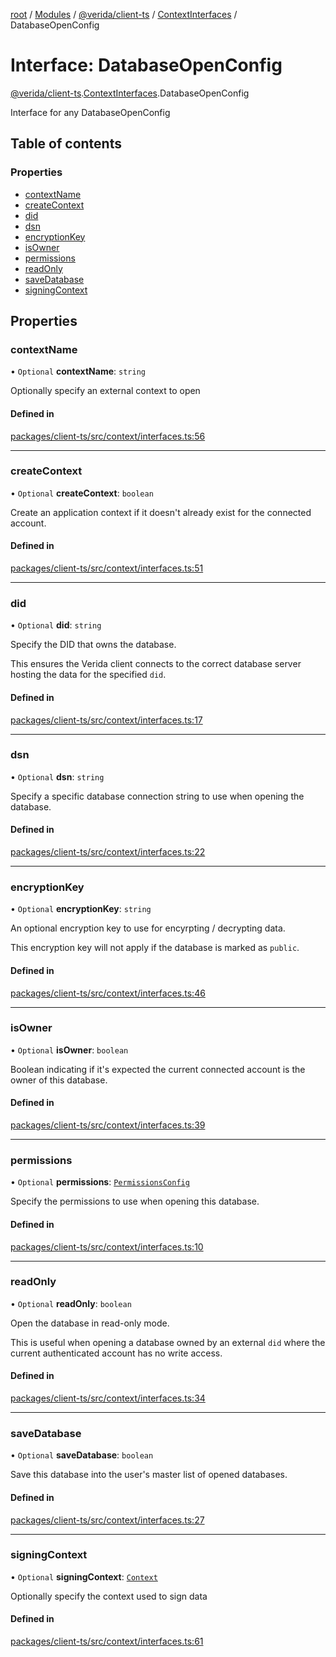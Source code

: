[root](../README.md) / [Modules](../modules.md) / [@verida/client-ts](../modules/verida_client_ts.md) / [ContextInterfaces](../modules/verida_client_ts.ContextInterfaces.md) / DatabaseOpenConfig

# Interface: DatabaseOpenConfig

[@verida/client-ts](../modules/verida_client_ts.md).[ContextInterfaces](../modules/verida_client_ts.ContextInterfaces.md).DatabaseOpenConfig

Interface for any DatabaseOpenConfig

## Table of contents

### Properties

- [contextName](verida_client_ts.ContextInterfaces.DatabaseOpenConfig.md#contextname)
- [createContext](verida_client_ts.ContextInterfaces.DatabaseOpenConfig.md#createcontext)
- [did](verida_client_ts.ContextInterfaces.DatabaseOpenConfig.md#did)
- [dsn](verida_client_ts.ContextInterfaces.DatabaseOpenConfig.md#dsn)
- [encryptionKey](verida_client_ts.ContextInterfaces.DatabaseOpenConfig.md#encryptionkey)
- [isOwner](verida_client_ts.ContextInterfaces.DatabaseOpenConfig.md#isowner)
- [permissions](verida_client_ts.ContextInterfaces.DatabaseOpenConfig.md#permissions)
- [readOnly](verida_client_ts.ContextInterfaces.DatabaseOpenConfig.md#readonly)
- [saveDatabase](verida_client_ts.ContextInterfaces.DatabaseOpenConfig.md#savedatabase)
- [signingContext](verida_client_ts.ContextInterfaces.DatabaseOpenConfig.md#signingcontext)

## Properties

### contextName

• `Optional` **contextName**: `string`

Optionally specify an external context to open

#### Defined in

[packages/client-ts/src/context/interfaces.ts:56](https://github.com/verida/verida-js/blob/039856c/packages/client-ts/src/context/interfaces.ts#L56)

___

### createContext

• `Optional` **createContext**: `boolean`

Create an application context if it doesn't already exist for the connected account.

#### Defined in

[packages/client-ts/src/context/interfaces.ts:51](https://github.com/verida/verida-js/blob/039856c/packages/client-ts/src/context/interfaces.ts#L51)

___

### did

• `Optional` **did**: `string`

Specify the DID that owns the database.

This ensures the Verida client connects to the correct database server hosting the data for the specified `did`.

#### Defined in

[packages/client-ts/src/context/interfaces.ts:17](https://github.com/verida/verida-js/blob/039856c/packages/client-ts/src/context/interfaces.ts#L17)

___

### dsn

• `Optional` **dsn**: `string`

Specify a specific database connection string to use when opening the database.

#### Defined in

[packages/client-ts/src/context/interfaces.ts:22](https://github.com/verida/verida-js/blob/039856c/packages/client-ts/src/context/interfaces.ts#L22)

___

### encryptionKey

• `Optional` **encryptionKey**: `string`

An optional encryption key to use for encyrpting / decrypting data.

This encryption key will not apply if the database is marked as `public`.

#### Defined in

[packages/client-ts/src/context/interfaces.ts:46](https://github.com/verida/verida-js/blob/039856c/packages/client-ts/src/context/interfaces.ts#L46)

___

### isOwner

• `Optional` **isOwner**: `boolean`

Boolean indicating if it's expected the current connected account is the owner of this database.

#### Defined in

[packages/client-ts/src/context/interfaces.ts:39](https://github.com/verida/verida-js/blob/039856c/packages/client-ts/src/context/interfaces.ts#L39)

___

### permissions

• `Optional` **permissions**: [`PermissionsConfig`](verida_client_ts.ContextInterfaces.PermissionsConfig.md)

Specify the permissions to use when opening this database.

#### Defined in

[packages/client-ts/src/context/interfaces.ts:10](https://github.com/verida/verida-js/blob/039856c/packages/client-ts/src/context/interfaces.ts#L10)

___

### readOnly

• `Optional` **readOnly**: `boolean`

Open the database in read-only mode.

This is useful when opening a database owned by an external `did` where the current authenticated account has no write access.

#### Defined in

[packages/client-ts/src/context/interfaces.ts:34](https://github.com/verida/verida-js/blob/039856c/packages/client-ts/src/context/interfaces.ts#L34)

___

### saveDatabase

• `Optional` **saveDatabase**: `boolean`

Save this database into the user's master list of opened databases.

#### Defined in

[packages/client-ts/src/context/interfaces.ts:27](https://github.com/verida/verida-js/blob/039856c/packages/client-ts/src/context/interfaces.ts#L27)

___

### signingContext

• `Optional` **signingContext**: [`Context`](../classes/verida_client_ts.Context.md)

Optionally specify the context used to sign data

#### Defined in

[packages/client-ts/src/context/interfaces.ts:61](https://github.com/verida/verida-js/blob/039856c/packages/client-ts/src/context/interfaces.ts#L61)
